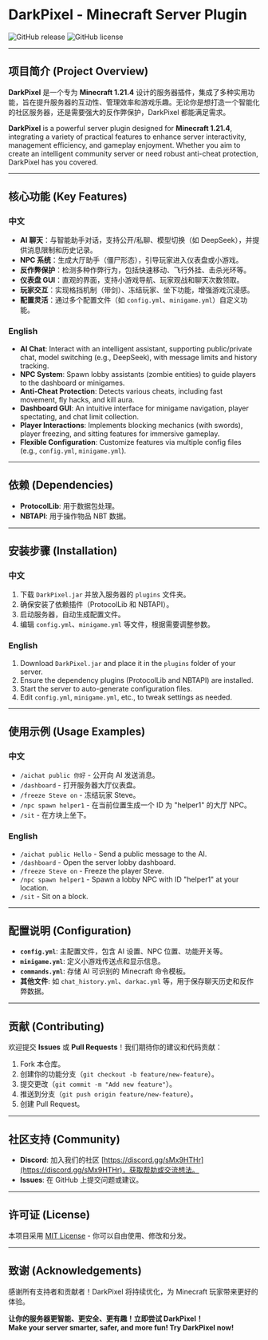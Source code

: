 # DarkPixel - Minecraft Server Plugin

![GitHub release](https://img.shields.io/github/v/release/DWGX/darkpixel?color=blue)
![GitHub license](https://img.shields.io/github/license/DWGX/darkpixel)

---

## 项目简介 (Project Overview)

**DarkPixel** 是一个专为 **Minecraft 1.21.4** 设计的服务器插件，集成了多种实用功能，旨在提升服务器的互动性、管理效率和游戏乐趣。无论你是想打造一个智能化的社区服务器，还是需要强大的反作弊保护，DarkPixel 都能满足需求。

**DarkPixel** is a powerful server plugin designed for **Minecraft 1.21.4**, integrating a variety of practical features to enhance server interactivity, management efficiency, and gameplay enjoyment. Whether you aim to create an intelligent community server or need robust anti-cheat protection, DarkPixel has you covered.

---

## 核心功能 (Key Features)

### 中文
- **AI 聊天**：与智能助手对话，支持公开/私聊、模型切换（如 DeepSeek），并提供消息限制和历史记录。
- **NPC 系统**：生成大厅助手（僵尸形态），引导玩家进入仪表盘或小游戏。
- **反作弊保护**：检测多种作弊行为，包括快速移动、飞行外挂、击杀光环等。
- **仪表盘 GUI**：直观的界面，支持小游戏导航、玩家观战和聊天次数领取。
- **玩家交互**：实现格挡机制（带剑）、冻结玩家、坐下功能，增强游戏沉浸感。
- **配置灵活**：通过多个配置文件（如 `config.yml`、`minigame.yml`）自定义功能。

### English
- **AI Chat**: Interact with an intelligent assistant, supporting public/private chat, model switching (e.g., DeepSeek), with message limits and history tracking.
- **NPC System**: Spawn lobby assistants (zombie entities) to guide players to the dashboard or minigames.
- **Anti-Cheat Protection**: Detects various cheats, including fast movement, fly hacks, and kill aura.
- **Dashboard GUI**: An intuitive interface for minigame navigation, player spectating, and chat limit collection.
- **Player Interactions**: Implements blocking mechanics (with swords), player freezing, and sitting features for immersive gameplay.
- **Flexible Configuration**: Customize features via multiple config files (e.g., `config.yml`, `minigame.yml`).

---

## 依赖 (Dependencies)
- **ProtocolLib**: 用于数据包处理。
- **NBTAPI**: 用于操作物品 NBT 数据。

---

## 安装步骤 (Installation)

### 中文
1. 下载 `DarkPixel.jar` 并放入服务器的 `plugins` 文件夹。
2. 确保安装了依赖插件（ProtocolLib 和 NBTAPI）。
3. 启动服务器，自动生成配置文件。
4. 编辑 `config.yml`、`minigame.yml` 等文件，根据需要调整参数。

### English
1. Download `DarkPixel.jar` and place it in the `plugins` folder of your server.
2. Ensure the dependency plugins (ProtocolLib and NBTAPI) are installed.
3. Start the server to auto-generate configuration files.
4. Edit `config.yml`, `minigame.yml`, etc., to tweak settings as needed.

---

## 使用示例 (Usage Examples)

### 中文
- `/aichat public 你好` - 公开向 AI 发送消息。
- `/dashboard` - 打开服务器大厅仪表盘。
- `/freeze Steve on` - 冻结玩家 Steve。
- `/npc spawn helper1` - 在当前位置生成一个 ID 为 "helper1" 的大厅 NPC。
- `/sit` - 在方块上坐下。

### English
- `/aichat public Hello` - Send a public message to the AI.
- `/dashboard` - Open the server lobby dashboard.
- `/freeze Steve on` - Freeze the player Steve.
- `/npc spawn helper1` - Spawn a lobby NPC with ID "helper1" at your location.
- `/sit` - Sit on a block.

---

## 配置说明 (Configuration)

- **`config.yml`**: 主配置文件，包含 AI 设置、NPC 位置、功能开关等。
- **`minigame.yml`**: 定义小游戏传送点和显示信息。
- **`commands.yml`**: 存储 AI 可识别的 Minecraft 命令模板。
- **其他文件**: 如 `chat_history.yml`、`darkac.yml` 等，用于保存聊天历史和反作弊数据。

---

## 贡献 (Contributing)

欢迎提交 **Issues** 或 **Pull Requests**！我们期待你的建议和代码贡献：
1. Fork 本仓库。
2. 创建你的功能分支（`git checkout -b feature/new-feature`）。
3. 提交更改（`git commit -m "Add new feature"`）。
4. 推送到分支（`git push origin feature/new-feature`）。
5. 创建 Pull Request。

---

## 社区支持 (Community)

- **Discord**: 加入我们的社区 [https://discord.gg/sMx9HTHr](https://discord.gg/sMx9HTHr)，获取帮助或交流想法。
- **Issues**: 在 GitHub 上提交问题或建议。

---

## 许可证 (License)

本项目采用 [MIT License](LICENSE) - 你可以自由使用、修改和分发。

---

## 致谢 (Acknowledgements)

感谢所有支持者和贡献者！DarkPixel 将持续优化，为 Minecraft 玩家带来更好的体验。

**让你的服务器更智能、更安全、更有趣！立即尝试 DarkPixel！**  
**Make your server smarter, safer, and more fun! Try DarkPixel now!**